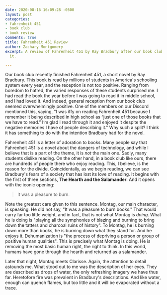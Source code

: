 ```yaml
---
date: 2020-08-16 16:09:28 -0500
layout: post
categories:
- fahrenheit 451
- book club
- book review
comments: true
title: Fahrenheit 451 Review
author: Zachary Montgomery
excerpt: A review of Fahrenheit 451 by Ray Bradbury after our book club recently completed
  it.

---
```

Our book club recently finished Fahrenheit 451, a short novel by Ray Bradbury. This book is read by millions of students in America's schooling system every year, and the reception is not too positive. Ranging from boredom to hatred, the varied responses of these students surprised me. I had read the book the year before I was going to read it in middle school, and I had loved it. And indeed, general reception from our book club seemed overwhelmingly positive. One of the members on our Discord mentioned this, saying, "I was iffy on reading Fahrenheit 451 because I remember it being described in high school as “just one of those books that we have to read.” I’m glad I read through it and enjoyed it despite the negative memories I have of people describing it." Why such a split? I think it has something to do with the intention Bradbury had for the novel.

Fahrenheit 451 is a letter of adoration to books. Many people say that Fahrenheit 451 is a novel about the dangers of technology, and while I believe that is a part of the theme, it is _not_ the main one. Sadly, many students dislike reading. On the other hand, in a book club like ours, there are hundreds of people there who enjoy reading. This, I believe, is the reason for the divide. Coincidentally, as we begin reading, we can see Bradbury's fears of a society that has lost its love of reading. It begins with the first of three sections, **The Hearth and the Salamander**. And it opens with the iconic opening:

> It was a pleasure to burn.

Note the greatest care given to this sentence. Montag, our main character, is speaking. He did not say, "It was a pleasure to burn books." That would carry far too little weight, and in fact, that is not what Montag is _doing_. What he is doing is "playing all the symphonies of blazing and burning to bring down the tatters and charcoal ruins of history". To Montag, he is burning down more than books, he is burning down what they stand for. And he enjoys it. Dehumanization is "the process of depriving a person or group of positive human qualities". This is precisely what Montag is doing. He is removing the most basic human right, the right to think. In this world, humans have gone through the hearth and returned as a salamander.

Later that night, Montag meets Clarisse. Again, the attention to detail astounds me. What stood out to me was the description of her eyes. They are described as drops of water, the only refreshing imagery we have thus far. Heretofore fire was prevalent in Bradbury's descriptions. And like water, enough can quench flames, but too little and it will be evaporated without a trace.
